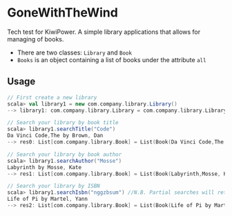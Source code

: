 # GoneWithTheWind
Tech test for KiwiPower. A simple library applications that allows for managing of books.

- There are two classes: `Library` and `Book`
- `Books` is an object containing a list of books under the attribute `all`

## Usage
```scala
// First create a new library
scala> val library1 = new com.company.library.Library()
--> library1: com.company.library.Library = com.company.library.Library@...

// Search your library by book title
scala> library1.searchTitle("Code")
Da Vinci Code,The by Brown, Dan
--> res0: List[com.company.library.Book] = List(Book(Da Vinci Code,The,Brown, Dan,pidtkl))

// Search your library by book author
scala> library1.searchAuthor("Mosse")
Labyrinth by Mosse, Kate
--> res1: List[com.company.library.Book] = List(Book(Labyrinth,Mosse, Kate,hlpumcxw))

// Search your library by ISBN
scala> library1.searchIsbn("nggzbsum") //N.B. Partial searches will return empty
Life of Pi by Martel, Yann
--> res2: List[com.company.library.Book] = List(Book(Life of Pi by Martel, Yann,nggzbsum))

```